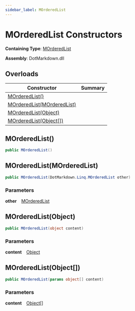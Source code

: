 ```yaml
---
sidebar_label: MOrderedList
---
```


# MOrderedList Constructors

**Containing Type**: [MOrderedList](../index.md)

**Assembly**: DotMarkdown\.dll

## Overloads

| Constructor | Summary |
| ----------- | ------- |
| [MOrderedList()](#DotMarkdown_Linq_MOrderedList__ctor) | |
| [MOrderedList(MOrderedList)](#DotMarkdown_Linq_MOrderedList__ctor_DotMarkdown_Linq_MOrderedList_) | |
| [MOrderedList(Object)](#DotMarkdown_Linq_MOrderedList__ctor_System_Object_) | |
| [MOrderedList(Object\[\])](#DotMarkdown_Linq_MOrderedList__ctor_System_Object___) | |

## MOrderedList\(\) <a id="DotMarkdown_Linq_MOrderedList__ctor"></a>

```csharp
public MOrderedList()
```

## MOrderedList\(MOrderedList\) <a id="DotMarkdown_Linq_MOrderedList__ctor_DotMarkdown_Linq_MOrderedList_"></a>

```csharp
public MOrderedList(DotMarkdown.Linq.MOrderedList other)
```

### Parameters

**other** &ensp; [MOrderedList](../index.md)

## MOrderedList\(Object\) <a id="DotMarkdown_Linq_MOrderedList__ctor_System_Object_"></a>

```csharp
public MOrderedList(object content)
```

### Parameters

**content** &ensp; [Object](https://docs.microsoft.com/en-us/dotnet/api/system.object)

## MOrderedList\(Object\[\]\) <a id="DotMarkdown_Linq_MOrderedList__ctor_System_Object___"></a>

```csharp
public MOrderedList(params object[] content)
```

### Parameters

**content** &ensp; [Object](https://docs.microsoft.com/en-us/dotnet/api/system.object)\[\]